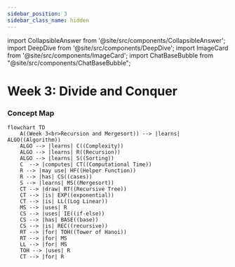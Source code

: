 ```yaml
---
sidebar_position: 3
sidebar_class_name: hidden
---
```


import CollapsibleAnswer from '@site/src/components/CollapsibleAnswer';
import DeepDive from '@site/src/components/DeepDive';
import ImageCard from '@site/src/components/ImageCard';
import ChatBaseBubble from "@site/src/components/ChatBaseBubble";

# Week 3: Divide and Conquer



<ChatBaseBubble/>

### Concept Map

```mermaid
flowchart TD
    A((Week 3<br>Recursion and Mergesort)) --> |learns| ALGO((Algorithm))
    ALGO --> |learns| C((Complexity))
    ALGO --> |learns| R((Recursion))
    ALGO --> |learns| S((Sorting))
    C  --> |computes| CT((Computational Time))
    R --> |may use| HF((Helper Function))
    R --> |has| CS((cases))
    S --> |learns| MS((Mergesort))
    CT --> |draw| RT((Recursive Tree))
    CT --> |is| EXP((exponential))
    CT --> |is| LL((Log Linear))
    MS --> |uses| R
    CS --> |uses| IE((if-else))
    CS --> |has| BASE((base))
    CS --> |is| REC((recursive))
    RT --> |for| TOH((Tower of Hanoi))
    RT --> |for| MS
    LL --> |for| MS
    TOH --> |uses| R
    CT --> |for| R
```

<!-- <ImageCard path={"https://drive.google.com/uc?export=view&id=1TRve3OUUgiqjE8DvUDA4breOvj6pmqK2"} widthPercentage="100%"/> -->
